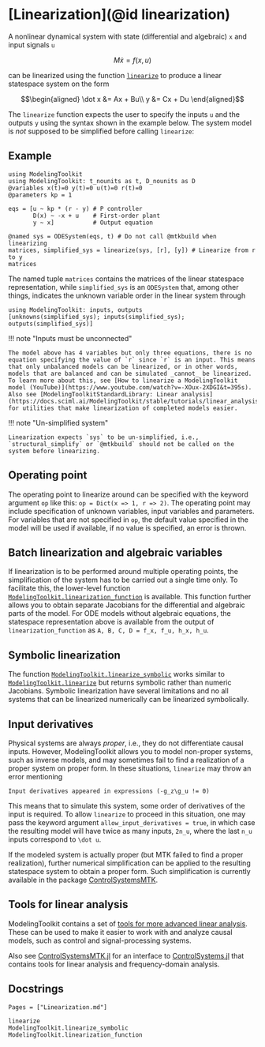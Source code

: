 # [Linearization](@id linearization)

A nonlinear dynamical system with state (differential and algebraic) ``x`` and input signals ``u``

```math
M \dot x = f(x, u)
```

can be linearized using the function [`linearize`](@ref) to produce a linear statespace system on the form

```math
\begin{aligned}
\dot x &= Ax + Bu\\
y &= Cx + Du
\end{aligned}
```

The `linearize` function expects the user to specify the inputs ``u`` and the outputs ``y`` using the syntax shown in the example below. The system model is *not* supposed to be simplified before calling `linearize`:

## Example

```@example LINEARIZE
using ModelingToolkit
using ModelingToolkit: t_nounits as t, D_nounits as D
@variables x(t)=0 y(t)=0 u(t)=0 r(t)=0
@parameters kp = 1

eqs = [u ~ kp * (r - y) # P controller
       D(x) ~ -x + u    # First-order plant
       y ~ x]           # Output equation

@named sys = ODESystem(eqs, t) # Do not call @mtkbuild when linearizing
matrices, simplified_sys = linearize(sys, [r], [y]) # Linearize from r to y
matrices
```

The named tuple `matrices` contains the matrices of the linear statespace representation, while `simplified_sys` is an `ODESystem` that, among other things, indicates the unknown variable order in the linear system through

```@example LINEARIZE
using ModelingToolkit: inputs, outputs
[unknowns(simplified_sys); inputs(simplified_sys); outputs(simplified_sys)]
```

!!! note "Inputs must be unconnected"
    
    The model above has 4 variables but only three equations, there is no equation specifying the value of `r` since `r` is an input. This means that only unbalanced models can be linearized, or in other words, models that are balanced and can be simulated _cannot_ be linearized. To learn more about this, see [How to linearize a ModelingToolkit model (YouTube)](https://www.youtube.com/watch?v=-XOux-2XDGI&t=395s). Also see [ModelingToolkitStandardLibrary: Linear analysis](https://docs.sciml.ai/ModelingToolkit/stable/tutorials/linear_analysis/) for utilities that make linearization of completed models easier.

!!! note "Un-simplified system"
    
    Linearization expects `sys` to be un-simplified, i.e., `structural_simplify` or `@mtkbuild` should not be called on the system before linearizing.

## Operating point

The operating point to linearize around can be specified with the keyword argument `op` like this: `op = Dict(x => 1, r => 2)`. The operating point may include specification of unknown variables, input variables and parameters. For variables that are not specified in `op`, the default value specified in the model will be used if available, if no value is specified, an error is thrown.

## Batch linearization and algebraic variables

If linearization is to be performed around multiple operating points, the simplification of the system has to be carried out a single time only. To facilitate this, the lower-level function [`ModelingToolkit.linearization_function`](@ref) is available. This function further allows you to obtain separate Jacobians for the differential and algebraic parts of the model. For ODE models without algebraic equations, the statespace representation above is available from the output of `linearization_function` as `A, B, C, D = f_x, f_u, h_x, h_u`.

## Symbolic linearization

The function [`ModelingToolkit.linearize_symbolic`](@ref) works similar to [`ModelingToolkit.linearize`](@ref) but returns symbolic rather than numeric Jacobians. Symbolic linearization have several limitations and no all systems that can be linearized numerically can be linearized symbolically.

## Input derivatives

Physical systems are always *proper*, i.e., they do not differentiate causal inputs. However, ModelingToolkit allows you to model non-proper systems, such as inverse models, and may sometimes fail to find a realization of a proper system on proper form. In these situations, `linearize` may throw an error mentioning

```
Input derivatives appeared in expressions (-g_z\g_u != 0)
```

This means that to simulate this system, some order of derivatives of the input is required. To allow `linearize` to proceed in this situation, one may pass the keyword argument `allow_input_derivatives = true`, in which case the resulting model will have twice as many inputs, ``2n_u``, where the last ``n_u`` inputs correspond to ``\dot u``.

If the modeled system is actually proper (but MTK failed to find a proper realization), further numerical simplification can be applied to the resulting statespace system to obtain a proper form. Such simplification is currently available in the package [ControlSystemsMTK](https://juliacontrol.github.io/ControlSystemsMTK.jl/dev/#Internals:-Transformation-of-non-proper-models-to-proper-statespace-form).

## Tools for linear analysis

ModelingToolkit contains a set of [tools for more advanced linear analysis](https://docs.sciml.ai/ModelingToolkit/stable/tutorials/linear_analysis/). These can be used to make it easier to work with and analyze causal models, such as control and signal-processing systems.

Also see [ControlSystemsMTK.jl](https://juliacontrol.github.io/ControlSystemsMTK.jl/dev/) for an interface to [ControlSystems.jl](https://github.com/JuliaControl/ControlSystems.jl) that contains tools for linear analysis and frequency-domain analysis.

## Docstrings

```@index
Pages = ["Linearization.md"]
```

```@docs
linearize
ModelingToolkit.linearize_symbolic
ModelingToolkit.linearization_function
```
